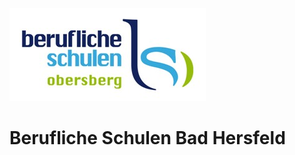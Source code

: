 ![Berufliche Schulen Bad Hersfeld](./images/Logo_BSO_fuer_Dokumente.jpg)
# Berufliche Schulen Bad Hersfeld